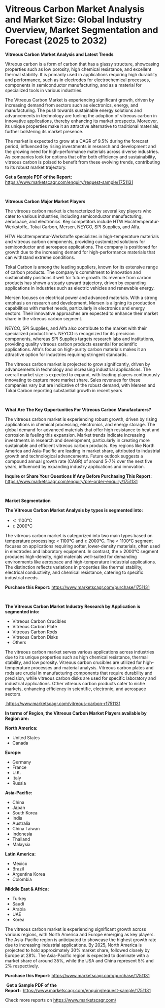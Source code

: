 <p><h1>Vitreous Carbon Market Analysis and Market Size: Global Industry Overview, Market Segmentation and Forecast (2025 to 2032)</h1></p><p><strong>Vitreous Carbon Market Analysis and Latest Trends</strong></p>
<p><p>Vitreous carbon is a form of carbon that has a glassy structure, showcasing properties such as low porosity, high chemical resistance, and excellent thermal stability. It is primarily used in applications requiring high durability and performance, such as in electrodes for electrochemical processes, components in semiconductor manufacturing, and as a material for specialized tools in various industries.</p><p>The Vitreous Carbon Market is experiencing significant growth, driven by increasing demand from sectors such as electronics, energy, and manufacturing. The push towards sustainable energy solutions and advancements in technology are fueling the adoption of vitreous carbon in innovative applications, thereby enhancing its market prospects. Moreover, its unique properties make it an attractive alternative to traditional materials, further bolstering its market presence.</p><p>The market is expected to grow at a CAGR of 9.5% during the forecast period, influenced by rising investments in research and development and the growing need for high-performance materials across diverse industries. As companies look for options that offer both efficiency and sustainability, vitreous carbon is poised to benefit from these evolving trends, contributing to its robust market trajectory.</p></p>
<p><strong>Get a Sample PDF of the Report:&nbsp;</strong> <a href="https://www.marketscagr.com/enquiry/request-sample/1751131?utm_campaign=2529&utm_medium=2&utm_source=Github&utm_content=ia&utm_term=01042025&utm_id=vitreous-carbon">https://www.marketscagr.com/enquiry/request-sample/1751131</a></p>
<p>&nbsp;</p>
<p><strong>Vitreous Carbon Major Market Players</strong></p>
<p><p>The vitreous carbon market is characterized by several key players who cater to various industries, including semiconductor manufacturing, aerospace, and electronics. Key competitors include HTW Hochtemperatur-Werkstoffe, Tokai Carbon, Mersen, NEYCO, SPI Supplies, and Alfa.</p><p>HTW Hochtemperatur-Werkstoffe specializes in high-temperature materials and vitreous carbon components, providing customized solutions for semiconductor and aerospace applications. The company is positioned for growth due to the increasing demand for high-performance materials that can withstand extreme conditions. </p><p>Tokai Carbon is among the leading suppliers, known for its extensive range of carbon products. The company's commitment to innovation and sustainability positions it well for future growth. Its revenue from carbon products has shown a steady upward trajectory, driven by expanding applications in industries such as electric vehicles and renewable energy.</p><p>Mersen focuses on electrical power and advanced materials. With a strong emphasis on research and development, Mersen is aligning its production capabilities with market needs, particularly in electronics and energy sectors. Their innovative approaches are expected to enhance their market share in the vitreous carbon segment.</p><p>NEYCO, SPI Supplies, and Alfa also contribute to the market with their specialized product lines. NEYCO is recognized for its precision components, whereas SPI Supplies targets research labs and institutions, providing quality vitreous carbon products essential for scientific applications. Alfa's focus on high-purity carbon materials makes it an attractive option for industries requiring stringent standards.</p><p>The vitreous carbon market is projected to grow significantly, driven by advancements in technology and increasing industrial applications. The overall market size is expected to expand, with leading players continuously innovating to capture more market share. Sales revenues for these companies vary but are indicative of the robust demand, with Mersen and Tokai Carbon reporting substantial growth in recent years.</p></p>
<p>&nbsp;</p>
<p><strong>What Are The Key Opportunities For Vitreous Carbon Manufacturers?</strong></p>
<p><p>The vitreous carbon market is experiencing robust growth, driven by rising applications in chemical processing, electronics, and energy storage. The global demand for advanced materials that offer high resistance to heat and corrosion is fueling this expansion. Market trends indicate increasing investments in research and development, particularly in creating more sustainable and efficient vitreous carbon products. Key regions like North America and Asia-Pacific are leading in market share, attributed to industrial growth and technological advancements. Future outlook suggests a compound annual growth rate (CAGR) of around 5-7% over the next five years, influenced by expanding industry applications and innovation.</p></p>
<p><strong>Inquire or Share Your Questions If Any Before Purchasing This Report:</strong> <a href="https://www.marketscagr.com/enquiry/pre-order-enquiry/1751131?utm_campaign=2529&utm_medium=2&utm_source=Github&utm_content=ia&utm_term=01042025&utm_id=vitreous-carbon">https://www.marketscagr.com/enquiry/pre-order-enquiry/1751131</a></p>
<p>&nbsp;</p>
<p><strong>Market Segmentation</strong></p>
<p><strong>The Vitreous Carbon Market Analysis by types is segmented into:</strong></p>
<p><ul><li>＜ 1100°C</li><li>≥ 2000°C</li></ul></p>
<p><p>The vitreous carbon market is categorized into two main types based on temperature processing: < 1100°C and ≥ 2000°C. The < 1100°C segment focuses on applications requiring softer, lower-density materials, often used in electrodes and laboratory equipment. In contrast, the ≥ 2000°C segment produces high-density, rigid materials well-suited for demanding environments like aerospace and high-temperature industrial applications. The distinction reflects variations in properties like thermal stability, electrical conductivity, and chemical resistance, catering to specific industrial needs.</p></p>
<p><strong>Purchase this Report:&nbsp;</strong><a href="https://www.marketscagr.com/purchase/1751131?utm_campaign=2529&utm_medium=2&utm_source=Github&utm_content=ia&utm_term=01042025&utm_id=vitreous-carbon">https://www.marketscagr.com/purchase/1751131</a></p>
<p>&nbsp;</p>
<p><strong>The Vitreous Carbon Market Industry Research by Application is segmented into:</strong></p>
<p><ul><li>Vitreous Carbon Crucibles</li><li>Vitreous Carbon Plate</li><li>Vitreous Carbon Rods</li><li>Vitreous Carbon Disks</li><li>Others</li></ul></p>
<p><p>The vitreous carbon market serves various applications across industries due to its unique properties such as high chemical resistance, thermal stability, and low porosity. Vitreous carbon crucibles are utilized for high-temperature processes and material analysis. Vitreous carbon plates and rods are crucial in manufacturing components that require durability and precision, while vitreous carbon disks are used for specific laboratory and industrial applications. Other vitreous carbon products cater to niche markets, enhancing efficiency in scientific, electronic, and aerospace sectors.</p></p>
<p><a href="https://www.marketscagr.com/vitreous-carbon-r1751131?utm_campaign=2529&utm_medium=2&utm_source=Github&utm_content=ia&utm_term=01042025&utm_id=vitreous-carbon">&nbsp;https://www.marketscagr.com/vitreous-carbon-r1751131</a></p>
<p><strong>In terms of Region, the Vitreous Carbon Market Players available by Region are:</strong></p>
<p>
    <p> <strong> North America: </strong>
        <ul>
            <li>United States</li>
            <li>Canada</li>
        </ul>
        </p> 
    <p> <strong> Europe: </strong>
        <ul>
            <li>Germany</li>
            <li>France</li>
            <li>U.K.</li>
            <li>Italy</li>
            <li>Russia</li>
        </ul>
        </p> 
    <p> <strong> Asia-Pacific: </strong>
        <ul>
            <li>China</li>
            <li>Japan</li>
            <li>South Korea</li>
            <li>India</li>
            <li>Australia</li>
            <li>China Taiwan</li>
            <li>Indonesia</li>
            <li>Thailand</li>
            <li>Malaysia</li>
        </ul>
        </p> 
    <p> <strong> Latin America: </strong>
        <ul>
            <li>Mexico</li>
            <li>Brazil</li>
            <li>Argentina Korea</li>
            <li>Colombia</li>
        </ul>
        </p> 
    <p> <strong> Middle East & Africa: </strong>
        <ul>
            <li>Turkey</li>
            <li>Saudi</li>
            <li>Arabia</li>
            <li>UAE</li>
            <li>Korea</li>
        </ul>
    </p>
    </p>
<p><p>The vitreous carbon market is experiencing significant growth across various regions, with North America and Europe emerging as key players. The Asia-Pacific region is anticipated to showcase the highest growth rate due to increasing industrial applications. By 2025, North America is projected to hold approximately 30% market share, followed closely by Europe at 28%. The Asia-Pacific region is expected to dominate with a market share of around 35%, while the USA and China represent 5% and 2% respectively.</p></p>
<p><strong>Purchase this Report: </strong><a href="https://www.marketscagr.com/purchase/1751131?utm_campaign=2529&utm_medium=2&utm_source=Github&utm_content=ia&utm_term=01042025&utm_id=vitreous-carbon">https://www.marketscagr.com/purchase/1751131</a></p>
<p>&nbsp;<strong>Get a Sample PDF of the Report:&nbsp;&nbsp;</strong><a href="https://www.marketscagr.com/enquiry/request-sample/1751131?utm_campaign=2529&utm_medium=2&utm_source=Github&utm_content=ia&utm_term=01042025&utm_id=vitreous-carbon">https://www.marketscagr.com/enquiry/request-sample/1751131</a></p>
<p><strong></strong></p>
<p>Check more reports on <a href="https://www.marketscagr.com/?utm_campaign=2529&utm_medium=2&utm_source=Github&utm_content=ia&utm_term=01042025&utm_id=vitreous-carbon">https://www.marketscagr.com/</a></p>